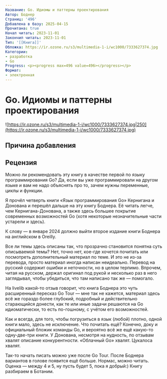 ```yaml
---
Название: Go. Идиомы и паттерны проектирования
Автор: Боднер
Страниц: '496'
Добавлена в базу: 2025-04-15
Прочитана: true
Начал читать: 2023-11-01
Закончил читать: 2023-11-01
Тип: '[[Книга]]'
Обложка: https://ir.ozone.ru/s3/multimedia-1-i/wc1000/7333627374.jpg
Категории:
- разработка
- Go
Progress: <p><progress max=496 value=496></progress></p>
Формат:
- электронная
---
```

# Go. Идиомы и паттерны проектирования

![https://ir.ozone.ru/s3/multimedia-1-i/wc1000/7333627374.jpg|250](https://ir.ozone.ru/s3/multimedia-1-i/wc1000/7333627374.jpg)

## Причина добавления


## Рецензия

Можно ли рекомендовать эту книгу в качестве первой по языку программирования Go? Да, если вы уже программировали на другом языке и вам не надо объяснять про то, зачем нужны переменные, циклы и функции.

Я прочёл четверть книги «Язык программирования Go» Кернигана и Донована и перешёл дальше на эту книгу Боднера. Её читать легче, чем Кернигана-Донована, а также здесь большее покрытие современных возможностей Go (хотя некоторые незначительные части устарели и здесь).

К слову — в январе 2024 должно выйти второе издание книги Боднера на английском в Oreilly.

Все ли темы здесь описаны так, что прозрачно становится понятна суть описываемой темы? Нет, точно нет, кое-где хочется почитать или посмотреть дополнительный материал по теме. И это не из-за перевода, просто материал иногда написан неидеально. Перевод на русский содержит ошибки и неточности, но в целом терпимо. Впрочем, читая на русском, держал оригинал под рукой и несколько раз в него заглядывал, чтобы убедиться, что там написано так же — помогало.

На livelib какой-то отзыв говорит, что книга Боднера это чуть расширенный пересказ Go Tour — мне так не кажется, материал здесь всё же гораздо более глубокий, подробный и действительно старающийся донести, как те или иные задачи решаются на Go идиоматически, то есть по-гошному, с учётом его возможностей.

Как и всегда, для того, чтобы погрузиться в язык (любой) плотно, одной книги мало, здесь не исключение. Что почитать ещё? Конечно, доку и официальный бложик команды Go, и вероятно всё же ещё какую-то одну-две-три книги. У Донована, несмотря на нудность, по отзывам хвалят описание конкурентности. «Облачный Go» хвалят. Цукалоса хвалят.

Так-то начать писать можно уже после Go Tour. После Боднера вариантов в голове появится ещё больше. Нормас, можно читать. Оценка — между 4 и 5, ну пусть будет 5, пока я добрый:) Книгу разбираем в Ботаним.